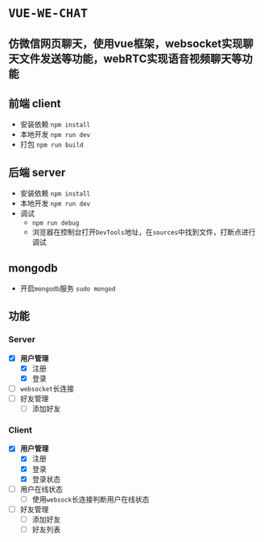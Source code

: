 # `VUE-WE-CHAT`
## 仿微信网页聊天，使用vue框架，websocket实现聊天文件发送等功能，webRTC实现语音视频聊天等功能

## 前端 client
- 安装依赖 `npm install`
- 本地开发 `npm run dev`
- 打包 `npm run build`

## 后端 server
- 安装依赖 `npm install`
- 本地开发 `npm run dev`
- 调试 
  - `npm run debug`
  - 浏览器在控制台打开`DevTools`地址，在`sources`中找到文件，打断点进行调试

## mongodb
- 开启`mongodb`服务 `sudo mongod`

## 功能

### Server
- [x] **用户管理**
    - [x] 注册
    - [x] 登录
- [ ] `websocket`长连接
- [ ] 好友管理
    - [ ] 添加好友
### Client

- [x] **用户管理**
  - [x] 注册
  - [x] 登录
  - [x] 登录状态
- [ ] 用户在线状态
  - [ ] 使用`websock`长连接判断用户在线状态
- [ ] 好友管理
  - [ ] 添加好友
  - [ ] 好友列表